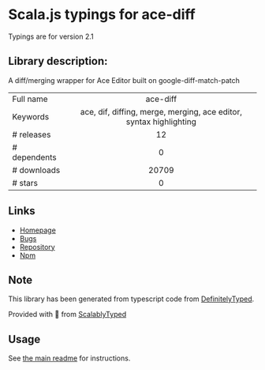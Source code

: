 
# Scala.js typings for ace-diff

Typings are for version 2.1

## Library description:
A diff/merging wrapper for Ace Editor built on google-diff-match-patch

|                    |                 |
| ------------------ | :-------------: |
| Full name          | ace-diff |
| Keywords           | ace, dif, diffing, merge, merging, ace editor, syntax highlighting |
| # releases         | 12 |
| # dependents       | 0 |
| # downloads        | 20709 |
| # stars            | 0 |

## Links
- [Homepage](https://ace-diff.github.io/ace-diff/)
- [Bugs](https://github.com/ace-diff/ace-diff/issues)
- [Repository](https://github.com/ace-diff/ace-diff)
- [Npm](https://www.npmjs.com/package/ace-diff)
    


## Note
This library has been generated from typescript code from [DefinitelyTyped](https://definitelytyped.org).

Provided with :purple_heart: from [ScalablyTyped](https://github.com/oyvindberg/ScalablyTyped)

## Usage
See [the main readme](../../readme.md) for instructions.


